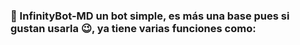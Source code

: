 ### 🚩 InfinityBot-MD un bot simple, es más una base pues si gustan usarla 😉, ya tiene varias funciones como:
